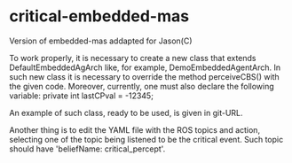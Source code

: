 # critical-embedded-mas
Version of embedded-mas addapted for Jason(C)

To work properly, it is necessary to create a new class that extends DefaultEmbeddedAgArch like, for example, DemoEmbeddedAgentArch. In such new class it is necessary to override the method perceiveCBS() with the given code. Moreover, currently, one must also declare the following variable:
	private int lastCPval = -12345;  

An example of such class, ready to be used, is given in git-URL.

Another thing is to edit the YAML file with the ROS topics and action, selecting one of the topic being listened to be the critical event. Such topic should have 'beliefName: critical_percept'. 